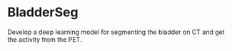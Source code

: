 # BladderSeg
Develop a deep learning model for segmenting the bladder on CT and get the activity from the PET.

